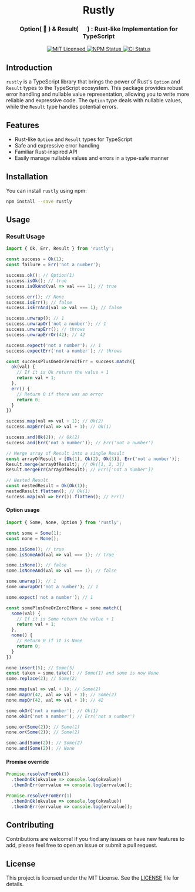 <h1 align="center">Rustly</h1>
<h3 align="center">Option( 🦀 ) & Result( <img height="17" src="https://emojis.slackmojis.com/emojis/images/1643514173/1383/typescript.png?1643514173" /> ) : Rust-like Implementation for TypeScript</h3>

<p align="center">
    <a href="">
      <img alt="MIT Licensed" src="https://img.shields.io/badge/license-MIT-blue.svg?style=flat" />
    </a>
    <a href="https://www.npmjs.com/package/rustly">
      <img alt="NPM Status" src="https://img.shields.io/npm/v/rustly.svg?style=flat" />
    </a>
    <a href="https://github.com/florianguyonnet/rustly/actions?query=branch%3Amain">
      <img alt="CI Status" src="https://github.com/florianguyonnet/rustly/actions/workflows/ci-tests.yml/badge.svg?branch=main" />
    </a>
</p>


## Introduction

`rustly` is a TypeScript library that brings the power of Rust's `Option` and `Result` types to the TypeScript ecosystem. This package provides robust error handling and nullable value representation, allowing you to write more reliable and expressive code. The `Option` type deals with nullable values, while the `Result` type handles potential errors.

## Features

- Rust-like `Option` and `Result` types for TypeScript
- Safe and expressive error handling
- Familiar Rust-inspired API
- Easily manage nullable values and errors in a type-safe manner

## Installation

You can install `rustly` using npm:

```bash
npm install --save rustly
```

## Usage

### Result Usage

```typescript
import { Ok, Err, Result } from 'rustly';

const success = Ok(1);
const failure = Err('not a number');

success.ok(); // Option(1)
success.isOk(); // true
success.isOkAnd(val => val === 1); // true

success.err(); // None
success.isErr(); // false
success.isErrAnd(val => val === 1); // false

success.unwrap(); // 1
success.unwrapOr('not a number'); // 1
success.unwrapErr(); // throws
success.unwrapErrOr(42); // 42

success.expect('not a number'); // 1
success.expectErr('not a number'); // throws

const successPlusOneOrZeroIfErr = success.match({
  ok(val) {
    // If it is Ok return the value + 1
    return val + 1;
  },
  err() {
    // Return 0 if there was an error
    return 0;
  }
})

success.map(val => val + 1); // Ok(2)
success.mapErr(val => val + 1); // Ok(1)

success.and(Ok(2)); // Ok(2)
success.and(Err('not a number')); // Err('not a number')

// Merge array of Result into a single Result
const arrayOfResult = [Ok(1), Ok(2), Ok(3)], Err('not a number')];
Result.merge(arrayOfResult); // Ok([1, 2, 3])
Result.mergeErr(arrayOfResult); // Err(['not a number'])

// Nested Result
const nestedResult = Ok(Ok(1));
nestedResult.flatten(); // Ok(1)
success.map(val => Err()).flatten(); // Err()
```

#### Option usage

```typescript
import { Some, None, Option } from 'rustly';

const some = Some(1);
const none = None();

some.isSome(); // true
some.isSomeAnd(val => val === 1); // true

some.isNone(); // false
some.isNoneAnd(val => val === 1); // false

some.unwrap(); // 1
some.unwrapOr('not a number'); // 1

some.expect('not a number'); // 1

const somePlusOneOrZeroIfNone = some.match({
  some(val) {
    // If it is Some return the value + 1
    return val + 1;
  },
  none() {
    // Return 0 if it is None
    return 0;
  }
})

none.insert(5); // Some(5)
const taken = some.take(); // Some(1) and some is now None
some.replace(2); // Some(2)

some.map(val => val + 1); // Some(2)
some.mapOr(42, val => val + 1); // Some(2)
none.mapOr(42, val => val + 1); // 42

some.okOr('not a number'); // Ok(1)
none.okOr('not a number'); // Err('not a number')

some.or(Some(2)); // Some(1)
none.or(Some(2)); // Some(2)

some.and(Some(2)); // Some(2)
none.and(Some(2)); // None
```

#### Promise override
```typescript
Promise.resolveFromOk(1)
  .thenOnOk(okvalue => console.log(okvalue))
  .thenOnErr(errvalue => console.log(errvalue));

Promise.resolveFromErr(1)
  .thenOnOk(okvalue => console.log(okvalue))
  .thenOnErr(errvalue => console.log(errvalue)); 
```
## Contributing

Contributions are welcome! If you find any issues or have new features to add, please feel free to open an issue or submit a pull request.

## License

This project is licensed under the MIT License. See the [LICENSE]() file for details.
